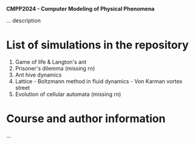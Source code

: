 **CMPP2024 - Computer Modeling of Physical Phenomena**

... description

# List of simulations in the repository
1. Game of life & Langton's ant
2. Prisoner's dilemma (missing rn)
3. Ant hive dynamics
4. Lattice - Boltzmann method in fluid dynamics - Von Karman vortex street
5. Evolution of cellular automata (missing rn)

# Course and author information

...